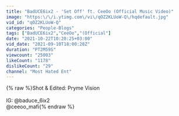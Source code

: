 ```yaml
---
title: "BadUCE6ix2 - 'Set Off' ft. CeeOo (Official Music Video)"
image: "https:\/\/i.ytimg.com\/vi\/qOZ2KLUoW-Q\/hqdefault.jpg"
vid_id: "qOZ2KLUoW-Q"
categories: "People-Blogs"
tags: ["BadUCE6ix2","CeeOo","(Official"]
date: "2021-10-22T10:20:25+03:00"
vid_date: "2021-09-10T18:00:28Z"
duration: "PT2M59S"
viewcount: "25003"
likeCount: "1178"
dislikeCount: "29"
channel: "Most Hated Ent"
---
```

{% raw %}Shot &amp; Edited: Pryme Vision<br /><br />IG: @baduce_6ix2<br />      @ceeoo_mafi{% endraw %}

